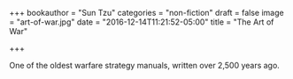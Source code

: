 +++
bookauthor = "Sun Tzu"
categories = "non-fiction"
draft = false
image = "art-of-war.jpg"
date = "2016-12-14T11:21:52-05:00"
title = "The Art of War"

+++

One of the oldest warfare strategy manuals, written over 2,500 years ago.

